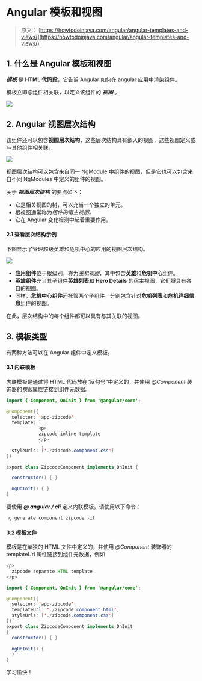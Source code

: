 # Angular 模板和视图

> 原文： [https://howtodoinjava.com/angular/angular-templates-and-views/](https://howtodoinjava.com/angular/angular-templates-and-views/)

## 1\. 什么是 Angular 模板和视图

***模板*** 是 **HTML 代码段**，它告诉 Angular 如何在 angular 应用中渲染组件。

模板立即与组件相关联，以定义该组件的 ***视图*** 。

[![](img/61fba45c1ee6100d970922263e8c048d.png)](https://howtodoinjava.com/wp-content/uploads/2018/11/template-and-views.png)

## 2\. Angular 视图层次结构

该组件还可以包含**视图层次结构**，这些层次结构具有嵌入的视图，这些视图定义或与其他组件相关联。

[![](img/abc8ae9783c2fd72c674dc1722b8e40e.png)](https://howtodoinjava.com/wp-content/uploads/2018/11/view-hierarchy.png)

视图层次结构可以包含来自同一 NgModule 中组件的视图，但是它也可以包含来自不同 NgModules 中定义的组件的视图。

关于 ***视图层次结构*** 的要点如下：

*   它是相关视图的树，可以充当一个独立的单元。
*   根视图通常称为*组件的宿主视图。*
*   它在 Angular 变化检测中起着重要作用。

#### 2.1 查看层次结构示例

下图显示了管理超级英雄和危机中心的应用的视图层次结构。

[![](img/f0452e6343bd35d9a6dacef3d16865dd.png)](https://howtodoinjava.com/wp-content/uploads/2018/11/view-hierarchy-1.png)

*   **应用组件**位于根级别，称为*主机视图*，其中包含**英雄**和**危机中心**组件。
*   **英雄组件**充当其子组件**英雄列表**和 **Hero Details** 的宿主视图，它们将具有各自的视图。
*   同样，**危机中心组件**还托管两个子组件，分别包含针对**危机列表**和**危机详细信息**组件的视图。

在此，层次结构中的每个组件都可以具有与其关联的视图。

## 3\. 模板类型

有两种方法可以在 Angular 组件中定义模板。

#### 3.1 内联模板

内联模板是通过将 HTML 代码放在“反勾号”中定义的，并使用 *@Component* 装饰器的*模板*属性链接到组件元数据。

```java
import { Component, OnInit } from '@angular/core';

@Component({
  selector: 'app-zipcode',
  template: `
            <p>
            zipcode inline template
            </p>
            `,
  styleUrls: ['./zipcode.component.css']
})

export class ZipcodeComponent implements OnInit {

  constructor() { }

  ngOnInit() { }
}

```

要使用 ***@ angular / cli*** 定义内联模板，请使用以下命令：

```java
ng generate component zipcode -it

```

#### 3.2 模板文件

模板是在单独的 HTML 文件中定义的，并使用 *@Component* 装饰器的 templateUrl 属性链接到组件元数据，例如

```java
<p>
  zipcode separate HTML template
</p>

```

```java
import { Component, OnInit } from '@angular/core';

@Component({
  selector: 'app-zipcode',
  templateUrl: './zipcode.component.html',
  styleUrls: ['./zipcode.component.css']
})
export class ZipcodeComponent implements OnInit 
{
  constructor() { }

  ngOnInit() {
  }
}

```

学习愉快！